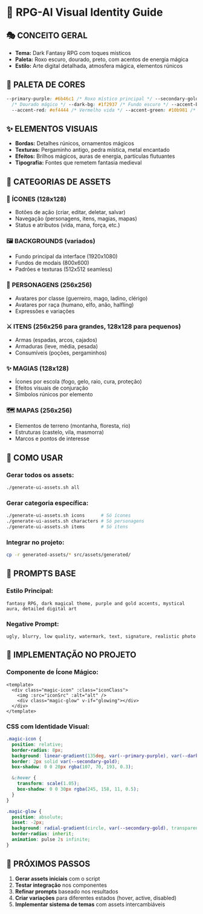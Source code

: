 # 🎨 RPG-AI Visual Identity Guide

## 🎭 **CONCEITO GERAL**

- **Tema:** Dark Fantasy RPG com toques místicos
- **Paleta:** Roxo escuro, dourado, preto, com acentos de energia mágica
- **Estilo:** Arte digital detalhada, atmosfera mágica, elementos rúnicos

## 🌈 **PALETA DE CORES**

```css
--primary-purple: #6b46c1 /* Roxo místico principal */ --secondary-gold: #f59e0b
  /* Dourado mágico */ --dark-bg: #1f2937 /* Fundo escuro */ --accent-blue: #3b82f6 /* Azul mana */
  --accent-red: #ef4444 /* Vermelho vida */ --accent-green: #10b981 /* Verde cura */;
```

## ✨ **ELEMENTOS VISUAIS**

- **Bordas:** Detalhes rúnicos, ornamentos mágicos
- **Texturas:** Pergaminho antigo, pedra mística, metal encantado
- **Efeitos:** Brilhos mágicos, auras de energia, partículas flutuantes
- **Tipografia:** Fontes que remetem fantasia medieval

## 🎯 **CATEGORIAS DE ASSETS**

### 🔘 **ÍCONES (128x128)**

- Botões de ação (criar, editar, deletar, salvar)
- Navegação (personagens, itens, magias, mapas)
- Status e atributos (vida, mana, força, etc.)

### 🖼️ **BACKGROUNDS (variados)**

- Fundo principal da interface (1920x1080)
- Fundos de modais (800x600)
- Padrões e texturas (512x512 seamless)

### 👤 **PERSONAGENS (256x256)**

- Avatares por classe (guerreiro, mago, ladino, clérigo)
- Avatares por raça (humano, elfo, anão, halfling)
- Expressões e variações

### ⚔️ **ITENS (256x256 para grandes, 128x128 para pequenos)**

- Armas (espadas, arcos, cajados)
- Armaduras (leve, média, pesada)
- Consumíveis (poções, pergaminhos)

### ✨ **MAGIAS (128x128)**

- Ícones por escola (fogo, gelo, raio, cura, proteção)
- Efeitos visuais de conjuração
- Símbolos rúnicos por elemento

### 🗺️ **MAPAS (256x256)**

- Elementos de terreno (montanha, floresta, rio)
- Estruturas (castelo, vila, masmorra)
- Marcos e pontos de interesse

## 🚀 **COMO USAR**

### Gerar todos os assets:

```bash
./generate-ui-assets.sh all
```

### Gerar categoria específica:

```bash
./generate-ui-assets.sh icons      # Só ícones
./generate-ui-assets.sh characters # Só personagens
./generate-ui-assets.sh items      # Só itens
```

### Integrar no projeto:

```bash
cp -r generated-assets/* src/assets/generated/
```

## 🎨 **PROMPTS BASE**

### Estilo Principal:

```
fantasy RPG, dark magical theme, purple and gold accents, mystical aura, detailed digital art
```

### Negative Prompt:

```
ugly, blurry, low quality, watermark, text, signature, realistic photo
```

## 📱 **IMPLEMENTAÇÃO NO PROJETO**

### Componente de Ícone Mágico:

```vue
<template>
  <div class="magic-icon" :class="iconClass">
    <img :src="iconSrc" :alt="alt" />
    <div class="magic-glow" v-if="glowing"></div>
  </div>
</template>
```

### CSS com Identidade Visual:

```scss
.magic-icon {
  position: relative;
  border-radius: 8px;
  background: linear-gradient(135deg, var(--primary-purple), var(--dark-bg));
  border: 2px solid var(--secondary-gold);
  box-shadow: 0 0 20px rgba(107, 70, 193, 0.3);

  &:hover {
    transform: scale(1.05);
    box-shadow: 0 0 30px rgba(245, 158, 11, 0.5);
  }
}

.magic-glow {
  position: absolute;
  inset: -2px;
  background: radial-gradient(circle, var(--secondary-gold), transparent);
  border-radius: inherit;
  animation: pulse 2s infinite;
}
```

## 🔮 **PRÓXIMOS PASSOS**

1. **Gerar assets iniciais** com o script
2. **Testar integração** nos componentes
3. **Refinar prompts** baseado nos resultados
4. **Criar variações** para diferentes estados (hover, active, disabled)
5. **Implementar sistema de temas** com assets intercambiáveis
